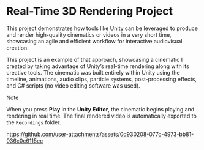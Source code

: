 # Real-Time 3D Rendering Project

This project demonstrates how tools like Unity can be leveraged to produce and render high-quality cinematics or videos in a very short time, showcasing an agile and efficient workflow for interactive audiovisual creation.

This project is an example of that approach, showcasing a cinematic I created by taking advantage of Unity’s real-time rendering along with its creative tools. The cinematic was built entirely within Unity using the timeline, animations, audio clips, particle systems, post-processing effects, and C# scripts (no video editing software was used).

> [!NOTE]  
> When you press **Play** in the **Unity Editor**, the cinematic begins playing and rendering in real time. The final rendered video is automatically exported to the `Recordings` folder.

https://github.com/user-attachments/assets/0d930208-077c-4973-bb81-036c0c6115ec
